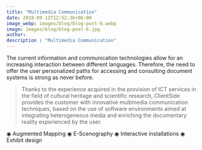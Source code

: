 ```yaml
---
title: "Multimedia Communication"
date: 2018-09-12T12:52:36+06:00
image_webp: images/blog/blog-post-6.webp
image: images/blog/blog-post-6.jpg
author:
description : "Multimedia Communication"
---
```


The current information and communication technologies allow for an increasing interaction between different languages. Therefore, the need to offer the user personalized paths for accessing and consulting document systems is strong as never before.

> Thanks to the experience acquired in the provision of ICT services in the field of cultural heritage and scientific research, ClientSide provides the customer with innovative multimedia communication techniques, based on the use of software environments aimed at integrating heterogeneous media and enriching the documentary reality experienced by the user.

◉ Augmented Mapping
◉ E-Scenography
◉ Interactive installations
◉ Exhibit design
